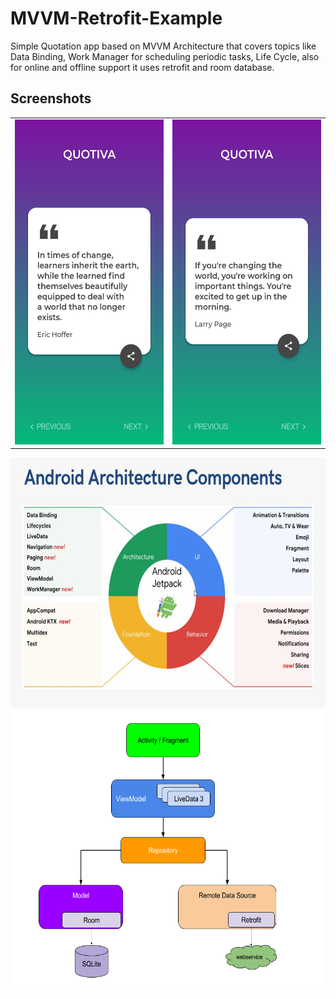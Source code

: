 # MVVM-Retrofit-Example
Simple Quotation app based on MVVM Architecture that covers topics like Data Binding, Work Manager for scheduling periodic tasks, Life Cycle, also for online and offline support it uses retrofit and room database.

## Screenshots
<table>
<tr>
    <td><img src="https://github.com/SatyamSoni23/MVVM-Retrofit-Example/blob/master/Screenshots/1.jpg" width=300 height=520 padding = "20"/></td>
    <td><img src="https://github.com/SatyamSoni23/MVVM-Retrofit-Example/blob/master/Screenshots/2.jpg" width=300 height=520 padding = "20"/></td>
</tr>
</table
## Architecture
<table>  
<tr>
    <td><img src="https://github.com/SatyamSoni23/MVVM-Retrofit-Example/blob/master/Screenshots/3.JPG" width=600 height=400 padding = "20"/></td>
</tr>
<tr>
    <td><img src="https://github.com/SatyamSoni23/MVVM-Retrofit-Example/blob/master/Screenshots/4.png" width=600 height=450 padding = "20"/></td>
</tr>
</table>
